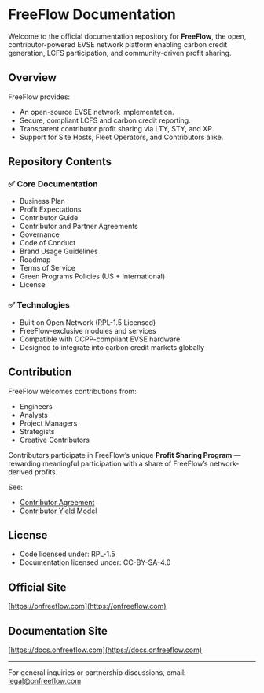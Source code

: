 # FreeFlow Documentation

Welcome to the official documentation repository for **FreeFlow**, the open, contributor-powered EVSE network platform enabling carbon credit generation, LCFS participation, and community-driven profit sharing.

## Overview
FreeFlow provides:
- An open-source EVSE network implementation.
- Secure, compliant LCFS and carbon credit reporting.
- Transparent contributor profit sharing via LTY, STY, and XP.
- Support for Site Hosts, Fleet Operators, and Contributors alike.

## Repository Contents

### ✅ Core Documentation
- Business Plan
- Profit Expectations
- Contributor Guide
- Contributor and Partner Agreements
- Governance
- Code of Conduct
- Brand Usage Guidelines
- Roadmap
- Terms of Service
- Green Programs Policies (US + International)
- License

### ✅ Technologies
- Built on Open Network (RPL-1.5 Licensed)
- FreeFlow-exclusive modules and services
- Compatible with OCPP-compliant EVSE hardware
- Designed to integrate into carbon credit markets globally

## Contribution

FreeFlow welcomes contributions from:
- Engineers
- Analysts
- Project Managers
- Strategists
- Creative Contributors

Contributors participate in FreeFlow’s unique **Profit Sharing Program** — rewarding meaningful participation with a share of FreeFlow’s network-derived profits.

See:
- [Contributor Agreement](https://github.com/onfreeflow/open-network/wiki/FreeFlow-Contributor-Agreement)
- [Contributor Yield Model](https://github.com/onfreeflow/open-network/wiki/FreeFlow-Contributor-Yield-Model)

## License
- Code licensed under: RPL-1.5
- Documentation licensed under: CC-BY-SA-4.0

## Official Site
[https://onfreeflow.com](https://onfreeflow.com)

## Documentation Site
[https://docs.onfreeflow.com](https://docs.onfreeflow.com)

---

For general inquiries or partnership discussions, email: legal@onfreeflow.com